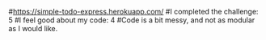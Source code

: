 #https://simple-todo-express.herokuapp.com/
#I completed the challenge: 5
#I feel good about my code: 4
#Code is a bit messy, and not as modular as I would like.
